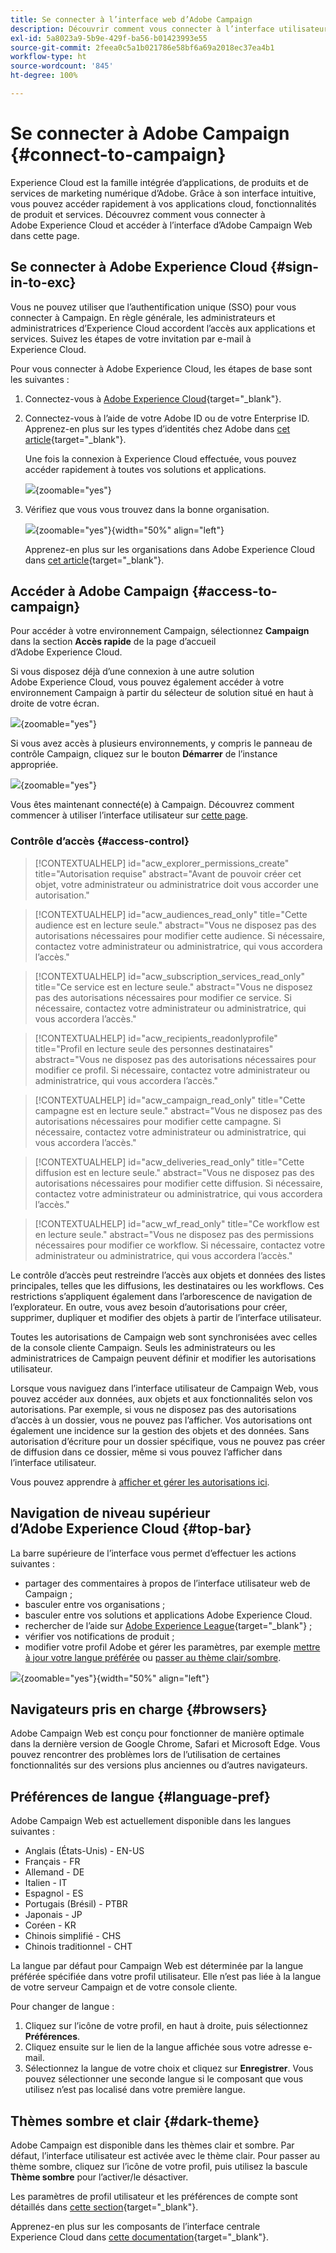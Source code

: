 ```yaml
---
title: Se connecter à l’interface web d’Adobe Campaign
description: Découvrir comment vous connecter à l’interface utilisateur d’Adobe Campaign Web
exl-id: 5a8023a9-5b9e-429f-ba56-b01423993e55
source-git-commit: 2feea0c5a1b021786e58bf6a69a2018ec37ea4b1
workflow-type: ht
source-wordcount: '845'
ht-degree: 100%

---
```


# Se connecter à Adobe Campaign {#connect-to-campaign}

Experience Cloud est la famille intégrée d’applications, de produits et de services de marketing numérique d’Adobe. Grâce à son interface intuitive, vous pouvez accéder rapidement à vos applications cloud, fonctionnalités de produit et services. Découvrez comment vous connecter à Adobe Experience Cloud et accéder à l’interface d’Adobe Campaign Web dans cette page.

## Se connecter à Adobe Experience Cloud {#sign-in-to-exc}

Vous ne pouvez utiliser que l’authentification unique (SSO) pour vous connecter à Campaign. En règle générale, les administrateurs et administratrices d’Experience Cloud accordent l’accès aux applications et services. Suivez les étapes de votre invitation par e-mail à Experience Cloud.

Pour vous connecter à Adobe Experience Cloud, les étapes de base sont les suivantes :

1. Connectez-vous à [Adobe Experience Cloud](https://experience.adobe.com/){target="_blank"}.

1. Connectez-vous à l’aide de votre Adobe ID ou de votre Enterprise ID. Apprenez-en plus sur les types d’identités chez Adobe dans [cet article](https://helpx.adobe.com/fr/enterprise/using/identity.html){target="_blank"}.

   Une fois la connexion à Experience Cloud effectuée, vous pouvez accéder rapidement à toutes vos solutions et applications.

   ![](assets/exc-home.png){zoomable="yes"}

1. Vérifiez que vous vous trouvez dans la bonne organisation.

   ![](assets/exc-orgs.png){zoomable="yes"}{width="50%" align="left"}

   Apprenez-en plus sur les organisations dans Adobe Experience Cloud dans [cet article](https://experienceleague.adobe.com/docs/core-services/interface/administration/organizations.html?lang=fr){target="_blank"}.


## Accéder à Adobe Campaign {#access-to-campaign}

Pour accéder à votre environnement Campaign, sélectionnez **Campaign** dans la section **Accès rapide** de la page d’accueil d’Adobe Experience Cloud.

Si vous disposez déjà d’une connexion à une autre solution Adobe Experience Cloud, vous pouvez également accéder à votre environnement Campaign à partir du sélecteur de solution situé en haut à droite de votre écran.

![](assets/solution-switcher.png){zoomable="yes"}

Si vous avez accès à plusieurs environnements, y compris le panneau de contrôle Campaign, cliquez sur le bouton **Démarrer** de l’instance appropriée.

![](assets/launch-campaign.png){zoomable="yes"}

Vous êtes maintenant connecté(e) à Campaign. Découvrez comment commencer à utiliser l’interface utilisateur sur [cette page](user-interface.md).

### Contrôle d’accès {#access-control}

>[!CONTEXTUALHELP]
>id="acw_explorer_permissions_create"
>title="Autorisation requise"
>abstract="Avant de pouvoir créer cet objet, votre administrateur ou administratrice doit vous accorder une autorisation."

>[!CONTEXTUALHELP]
>id="acw_audiences_read_only"
>title="Cette audience est en lecture seule."
>abstract="Vous ne disposez pas des autorisations nécessaires pour modifier cette audience. Si nécessaire, contactez votre administrateur ou administratrice, qui vous accordera l’accès."

>[!CONTEXTUALHELP]
>id="acw_subscription_services_read_only"
>title="Ce service est en lecture seule."
>abstract="Vous ne disposez pas des autorisations nécessaires pour modifier ce service. Si nécessaire, contactez votre administrateur ou administratrice, qui vous accordera l’accès."

>[!CONTEXTUALHELP]
>id="acw_recipients_readonlyprofile"
>title="Profil en lecture seule des personnes destinataires"
>abstract="Vous ne disposez pas des autorisations nécessaires pour modifier ce profil. Si nécessaire, contactez votre administrateur ou administratrice, qui vous accordera l’accès."

>[!CONTEXTUALHELP]
>id="acw_campaign_read_only"
>title="Cette campagne est en lecture seule."
>abstract="Vous ne disposez pas des autorisations nécessaires pour modifier cette campagne. Si nécessaire, contactez votre administrateur ou administratrice, qui vous accordera l’accès."

>[!CONTEXTUALHELP]
>id="acw_deliveries_read_only"
>title="Cette diffusion est en lecture seule."
>abstract="Vous ne disposez pas des autorisations nécessaires pour modifier cette diffusion. Si nécessaire, contactez votre administrateur ou administratrice, qui vous accordera l’accès."

>[!CONTEXTUALHELP]
>id="acw_wf_read_only"
>title="Ce workflow est en lecture seule."
>abstract="Vous ne disposez pas des permissions nécessaires pour modifier ce workflow. Si nécessaire, contactez votre administrateur ou administratrice, qui vous accordera l’accès."

Le contrôle d’accès peut restreindre l’accès aux objets et données des listes principales, telles que les diffusions, les destinataires ou les workflows. Ces restrictions s’appliquent également dans l’arborescence de navigation de l’explorateur. En outre, vous avez besoin d’autorisations pour créer, supprimer, dupliquer et modifier des objets à partir de l’interface utilisateur.

Toutes les autorisations de Campaign web sont synchronisées avec celles de la console cliente Campaign. Seuls les administrateurs ou les administratrices de Campaign peuvent définir et modifier les autorisations utilisateur.

Lorsque vous naviguez dans l’interface utilisateur de Campaign Web, vous pouvez accéder aux données, aux objets et aux fonctionnalités selon vos autorisations. Par exemple, si vous ne disposez pas des autorisations d’accès à un dossier, vous ne pouvez pas l’afficher. Vos autorisations ont également une incidence sur la gestion des objets et des données. Sans autorisation d’écriture pour un dossier spécifique, vous ne pouvez pas créer de diffusion dans ce dossier, même si vous pouvez l’afficher dans l’interface utilisateur.

Vous pouvez apprendre à [afficher et gérer les autorisations ici](permissions.md).

## Navigation de niveau supérieur d’Adobe Experience Cloud {#top-bar}

La barre supérieure de l’interface vous permet d’effectuer les actions suivantes :

* partager des commentaires à propos de l’interface utilisateur web de Campaign ;
* basculer entre vos organisations ;
* basculer entre vos solutions et applications Adobe Experience Cloud.
* rechercher de l’aide sur [Adobe Experience League](https://experienceleague.adobe.com/docs/?lang=fr){target="_blank"} ;
* vérifier vos notifications de produit ;
* modifier votre profil Adobe et gérer les paramètres, par exemple [mettre à jour votre langue préférée](#language-pref) ou [passer au thème clair/sombre](#dark-theme).

![](assets/do-not-localize/unified-shell.png){zoomable="yes"}{width="50%" align="left"}

## Navigateurs pris en charge {#browsers}

Adobe Campaign Web est conçu pour fonctionner de manière optimale dans la dernière version de Google Chrome, Safari et Microsoft Edge. Vous pouvez rencontrer des problèmes lors de l’utilisation de certaines fonctionnalités sur des versions plus anciennes ou d’autres navigateurs.

## Préférences de langue {#language-pref}

Adobe Campaign Web est actuellement disponible dans les langues suivantes :

* Anglais (États-Unis) - EN-US
* Français - FR
* Allemand - DE
* Italien - IT
* Espagnol - ES
* Portugais (Brésil) - PTBR
* Japonais - JP
* Coréen - KR
* Chinois simplifié - CHS
* Chinois traditionnel - CHT


La langue par défaut pour Campaign Web est déterminée par la langue préférée spécifiée dans votre profil utilisateur. Elle n’est pas liée à la langue de votre serveur Campaign et de votre console cliente.

Pour changer de langue :

1. Cliquez sur l’icône de votre profil, en haut à droite, puis sélectionnez **Préférences**.
1. Cliquez ensuite sur le lien de la langue affichée sous votre adresse e-mail.
1. Sélectionnez la langue de votre choix et cliquez sur **Enregistrer**. Vous pouvez sélectionner une seconde langue si le composant que vous utilisez n’est pas localisé dans votre première langue.

<!--
>[!CAUTION]
>
>If you plan to use [AI-powered contextual help](using-ai.md) capabilities, you must set your prefered language to English. Other languages are not supported.
>
-->

## Thèmes sombre et clair {#dark-theme}

Adobe Campaign est disponible dans les thèmes clair et sombre. Par défaut, l’interface utilisateur est activée avec le thème clair. Pour passer au thème sombre, cliquez sur l’icône de votre profil, puis utilisez la bascule **Thème sombre** pour l’activer/le désactiver.

Les paramètres de profil utilisateur et les préférences de compte sont détaillés dans [cette section](https://experienceleague.adobe.com/docs/core-services/interface/experience-cloud.html?lang=fr#preferences){target="_blank"}.

Apprenez-en plus sur les composants de l’interface centrale Experience Cloud dans [cette documentation](https://experienceleague.adobe.com/docs/core-services/interface/experience-cloud.html?lang=fr){target="_blank"}.
